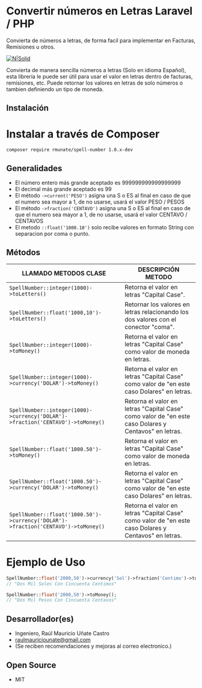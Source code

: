 # Convertir números en Letras Laravel / PHP
Convierta de números a letras, de forma facil para implementar en Facturas, Remisiones u otros. 

[![N|Solid](https://i.ibb.co/ZLzQTpm/Firma-Git-Hub.png)](#)

Convierta de manera sencilla números a letras (Solo en idioma Español), esta librería le puede ser útil para usar el valor en letras dentro de facturas, remisiones, etc. Puede retornar los valores en letras de solo números o tambien definiendo un tipo de moneda.

## Instalación
# Instalar a través de Composer

```console
composer require rmunate/spell-number 1.0.x-dev
```

## Generalidades
- El número entero más grande aceptado es 999999999999999999
- El decimal más grande aceptado es 99
- El método `->current('PESO')` asigna una S o ES al final en caso de que el numero sea mayor a 1, de no usarse, usará el valor PESO / PESOS
- El método  `->fraction('CENTAVO')` asigna una S o ES al final en caso de que el numero sea mayor a 1, de no usarse, usará el valor CENTAVO / CENTAVOS
- El metodo `::float('1000.10')` solo recibe valores en formato String con separacion por coma o punto.

## Métodos

|       LLAMADO METODOS CLASE       |       DESCRIPCIÓN METODO       |
| ------ | ------ |
| ``` SpellNumber::integer(1000)->toLetters() ``` | Retorna el valor en letras "Capital Case".  |
| ``` SpellNumber::float('1000,10')->toLetters() ``` | Retornar los valores en letras relacionando los dos valores con el conector "coma". |
| ``` SpellNumber::integer(1000)->toMoney() ``` | Retorna el valor en letras "Capital Case" como valor de moneda en letras.  |
| ``` SpellNumber::integer(1000)->currency('DOLAR')->toMoney() ``` | Retorna el valor en letras "Capital Case" como valor de "en este caso Dolares" en letras.  |
| ``` SpellNumber::integer(1000)->currency('DOLAR')->fraction('CENTAVO')->toMoney() ``` | Retorna el valor en letras "Capital Case" como valor de "en este caso Dolares y Centavos" en letras.  |
| ``` SpellNumber::float('1000.50')->toMoney() ``` | Retorna el valor en letras "Capital Case" como valor de moneda en letras.  |
| ``` SpellNumber::float('1000.50')->currency('DOLAR')->toMoney() ``` | Retorna el valor en letras "Capital Case" como valor de "en este caso Dolares" en letras.  |
| ``` SpellNumber::float('1000.50')->currency('DOLAR')->fraction('CENTAVO')->toMoney() ``` | Retorna el valor en letras "Capital Case" como valor de "en este caso Dolares y Centavos" en letras.  |

# Ejemplo de Uso
```php
SpellNumber::float('2000,50')->currency('Sol')->fraction('Centimo')->toMoney();
// "Dos Mil Soles Con Cincuenta Centimos"

SpellNumber::float('2000,50')->toMoney();
// "Dos Mil Pesos Con Cincuenta Centavos"

```

## Desarrollador(es)
- Ingeniero, Raúl Mauricio Uñate Castro
- raulmauriciounate@gmail.com
- (Se reciben recomendaciones y mejoras al correo electronico.)

## Open Source
- MIT

